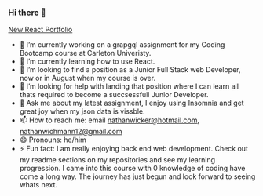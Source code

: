 ### Hi there 👋

<a href="https://nathanwichmann.github.io/My-App/">New React Portfolio</a>
- 🔭 I’m currently working on a grapgql assignment for my Coding Bootcamp course at Carleton Univeristy.
- 🌱 I’m currently learning how to use React.
- 👯 I’m looking to find a position as a Junior Full Stack web Developer, now or in August when my course is over.
- 🤔 I’m looking for help with landing that position where I can learn all thats required to become a succsessfull Junior Developer.
- 💬 Ask me about my latest assignment, I enjoy using Insomnia and get great joy when my json data is vissble. 
- 📫 How to reach me: email nathanwicker@hotmail.com, nathanwichmann12@gmail.com
- 😄 Pronouns: he/him
- ⚡ Fun fact: I am really enjoying back end web development. Check out my readme sections on my repositories and see my learning progression. I came into this course with 0 knowledge of coding have come a long way. The journey has just begun and look forward to seeing whats next. 
